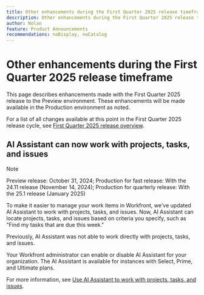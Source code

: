 ```yaml
---
title: Other enhancements during the First Quarter 2025 release timeframe
description: Other enhancements during the First Quarter 2025 release time frame
author: Nolan
feature: Product Announcements
recommendations: noDisplay, noCatalog
---
```

# Other enhancements during the First Quarter 2025 release timeframe

This page describes enhancements made with the First Quarter 2025 release to the Preview environment. These enhancements will be made available in the Production environment as noted.

For a list of all changes available at this point in the First Quarter 2025 release cycle, see [First Quarter 2025 release overview](/help/quicksilver/product-announcements/product-releases/25-q1-release-activity/25-q1-release-overview.md).

## AI Assistant can now work with projects, tasks, and issues

>[!NOTE]
>
>Preview release: October 31, 2024; Production for fast release: With the 24.11 release (November 14, 2024); Production for quarterly release: With the 25.1 release (January 2025)

To make it easier to manage your work items in Workfront, we've updated AI Assistant to work with projects, tasks, and issues. Now, AI Assistant can locate projects, tasks, and issues based on criteria you specify, such as "Find my tasks that are due this week."

Previously, AI Assistant was not able to work directly with projects, tasks, and issues.

Your Workfront administrator can enable or disable AI Assistant for your organization. The AI Assistant is available for instances with Select, Prime, and Ultimate plans.

For more information, see [Use AI Assistant to work with projects, tasks, and issues](/help/quicksilver/workfront-basics/ai-assistant/work-with-pti-through-ai-assisant.md).
